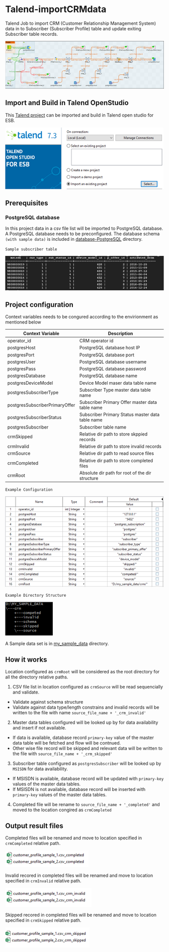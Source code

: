 # Talend-importCRMdata
Talend Job to import CRM (Customer Relationship Management System) data in to Subscriber (Subscriber Profile) table and update exiting Subscriber table records. 

![alttext](./images/TalendJob.PNG?raw=true)


## Import and Build in Talend OpenStudio
This [Talend project](./IMPORT_CRM_DATA) can be imported and build in Talend open studio for ESB.

![alttext](./images/ImportProject.PNG?raw=true)

## Prerequisites

### PostgreSQL database
In this project data in a csv file list will be imported to PostgreSQL database. 
A PostgreSQL database needs to be preconfigured. The database schema `(with sample data)` is included in [database-PostgreSQL](./database-PostgreSQL) directory.

`Sample subscriber table`

![alttext](./images/Postgres-Subscriber-Table.PNG?raw=true)

## Project configuration

Context variables needs to be congured according to the envirionment as mentioned below

| Context Variable | Description  |
--- | --- 
| operator_id | CRM operator id|
| postgresHost | PostgreSQL database host IP| 
| postgresPort | PostgreSQL database port| 
| postgresUser | PostgreSQL database username| 
| postgresPass | PostgreSQL database password| 
| postgresDatabase | PostgreSQL database name| 
| postgresDeviceModel | Device Model maser data table name |
| postgresSubscriberType | Subscriber Type master data table name |
| postgresSubscriberPrimaryOffer | Subscriber Primary Offer master data table name |
| postgresSubscriberStatus | Subscriber Primary Status master data table name |
| postgresSubscriber | Subscriber table name |
| crmSkipped | Relative dir path to store skppied records |
| crmInvalid | Relative dir path to store invalid records |
| crmSource | Relative dir path to read source files |
| crmCompleted | Relative dir path to store completed files |
| crmRoot | Absolute dir path for root of the dir structure | 


`Example Configuration`

![alttext](./images/Talend-Context-Var.PNG?raw=true)

`Example Directory Structure`

![alttext](./images/Sample-Directory-Structure.PNG?raw=true)

A Sample data set is in  [my_sample_data](./my_sample_data) directory.


## How it works
Location configured as `crmRoot` will be considered as the root directory for all the directory relative paths. 
1. CSV file list in location configured as `crmSource` will be read sequencially and validate.
  - Validate against schema structure
  - Validate against data type/length constrains
  and invalid records will be written to the file with name `source_file_name + '_crm_invalid'`
2. Master data tables configured will be looked up by for data availability and insert if not available.
  - If data is available, database record `primary-key` value of the master data table will be fetched and flow will be contnued.
  - Other wise file record will be skipped and relevant data will be written to the file with `source_file_name + '_crm_skipped'`
3. Subscriber table configured as `postgresSubscriber` will be looked up by `MSISDN` for data availability.
  - If MSISDN is available, database record will be updated with `primary-key` values of the master data tables.
  - If MSISDN is not available, database record will be inserted with `primary-key` values of the master data tables.
4. Completed file will be rename to `source_file_name + '_completed'` and moved to the location congired as `crmCompleted`

## Output result files

Completed files will be renamed and move to location specified in `crmCompleted` relative path.

![alttext](./images/Sample-Completed.PNG?raw=true)

Invalid recored in completed files will be renamed and move to location specified in `crmInvalid`  relative path.

![alttext](./images/Sample-Invalid.PNG?raw=true)

Skipped recored in completed files will be renamed and move to location specified in `crmSkipped`  relative path.

![alttext](./images/Sample-Skipped.PNG?raw=true)
